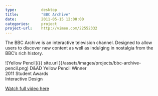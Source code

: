 ```yaml
---
type:           desktop
title:          "BBC Archive"
date:           2011-05-15 12:00:00
categories:     project
project-url:    http://vimeo.com/22552332
---
```


The BBC Archive is an interactive television channel. Designed to allow users to discover new content as well as indulging in nostalgia from the BBC’s rich history.

![Yellow Pencil]({{ site.url }}/assets/images/projects/bbc-archive-pencil.png)
D&AD Yellow Pencil Winner  
2011 Student Awards  
Interactive Design

[Watch full video here](http://vimeo.com/22552332)
